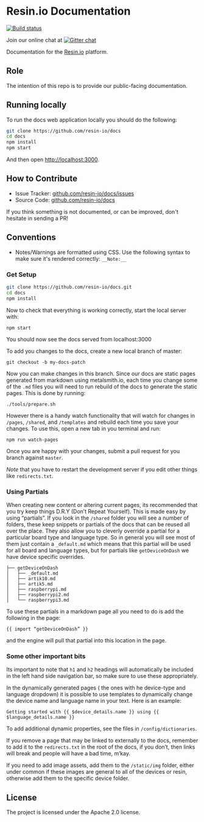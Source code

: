 Resin.io Documentation
======================

[![Build status](https://ci.appveyor.com/api/projects/status/qbsivehgnq0vyrrb?svg=true)](https://ci.appveyor.com/project/fedealconada/resin-docs)

Join our online chat at [![Gitter chat](https://badges.gitter.im/resin-io/chat.png)](https://gitter.im/resin-io/chat)

Documentation for the [Resin.io](https://resin.io/) platform.

Role
----

The intention of this repo is to provide our public-facing documentation.


Running locally
---------------

To run the docs web application locally you should do the following:

```sh
git clone https://github.com/resin-io/docs
cd docs
npm install
npm start
```
And then open [http://localhost:3000](http://localhost:3000).

How to Contribute
----------

- Issue Tracker: [github.com/resin-io/docs/issues](https://github.com/resin-io/docs/issues)
- Source Code: [github.com/resin-io/docs](https://github.com/resin-io/docs)

If you think something is not documented, or can be improved, don't hesitate in sending a PR!

Conventions
-----------
- Notes/Warnings are formatted using CSS. Use the following syntax to make sure it's rendered correctly: `__Note:__`

### Get Setup

```sh
git clone https://github.com/resin-io/docs.git
cd docs
npm install
```
Now to check that everything is working correctly, start the local server with:
```
npm start
```
You should now see the docs served from localhost:3000

To add you changes to the docs, create a new local branch of master:
```
git checkout -b my-docs-patch
```
Now you can make changes in this branch. Since our docs are static pages generated from markdown using metalsmith.io,  each time you change some of the `.md` files you will need to run rebuild of the docs to generate the static pages. This is done by running:
```
./tools/prepare.sh
```
However there is a handy watch functionality that will watch for changes in `/pages`, `/shared`, and `/templates` and rebuild each time you save your changes. To use this, open a new tab in you terminal and run:
```
npm run watch-pages
```
Once you are happy with your changes, submit a pull request for you branch against `master`.

_Note_ that you have to restart the development server if you edit other things like `redirects.txt`.

### Using Partials

When creating new content or altering current pages, its recommended that you try keep things D.R.Y (Don’t Repeat Yourself). This is made easy by using “partials”. If you look in the `/shared` folder you will see a number of folders, these keep snippets or partials of the docs that can be reused all over the place. They also allow you to cleverly override a partial for a particular board type and language type. So in general you will see most of them just contain a `_default.md` which means that this partial will be used for all board and language types, but for partials like `getDeviceOnDash` we have device specific overrides.

```
├── getDeviceOnDash
│   ├── _default.md
│   ├── artik10.md
│   ├── artik5.md
│   ├── raspberrypi.md
│   ├── raspberrypi2.md
│   └── raspberrypi3.md
```

To use these partials in a markdown page all you need to do is add the following in the page:
```
{{ import “getDeviceOnDash” }}
```
and the engine will pull that partial into this location in the page.

### Some other important bits

Its important to note that `h1` and `h2` headings will automatically be included in the left hand side navigation bar, so make sure to use these appropriately.

In the dynamically generated pages ( the ones with he device-type and language dropdown) it is possible to use templates to dynamically change the device name and language name in your text. Here is an example:
```
Getting started with {{ $device_details.name }} using {{ $language_details.name }}
```
To add additional dynamic properties, see the files in `/config/dictionaries`.

If you remove a page that may be linked to externally to the docs, remember to add it to the `redirects.txt` in the root of the docs, if you don’t, then links will break and people will have a bad time, m’kay.

If you need to add image assets, add them to the `/static/img` folder, either under common if these images are general to all of the devices or resin, otherwise add them to the specific device folder.

License
-------

The project is licensed under the Apache 2.0 license.
